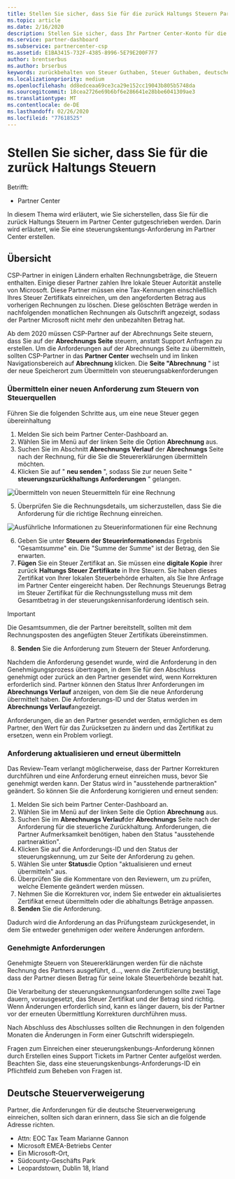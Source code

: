 ```yaml
---
title: Stellen Sie sicher, dass Sie für die zurück Haltungs Steuern Partner Center
ms.topic: article
ms.date: 2/16/2020
description: Stellen Sie sicher, dass Ihr Partner Center-Konto für die zurück Haltungs Steuern vorgesehen ist, indem Sie im Partner Center eine Anforderung zum Steuern der
ms.service: partner-dashboard
ms.subservice: partnercenter-csp
ms.assetid: E1BA3415-732F-4385-8996-5E79E200F7F7
author: brentserbus
ms.author: brserbus
keywords: zurückbehalten von Steuer Guthaben, Steuer Guthaben, deutschen Steuer Guthaben, Steuer Zertifikaten
ms.localizationpriority: medium
ms.openlocfilehash: dd8edceaa69ce3ca29e152cc19043b805b5748da
ms.sourcegitcommit: 18cea2726e69b6bf6e286641e28bbe6041309ae3
ms.translationtype: MT
ms.contentlocale: de-DE
ms.lasthandoff: 02/26/2020
ms.locfileid: "77618525"
---
```

# <a name="make-sure-you-are-credited-for-withholding-tax"></a>Stellen Sie sicher, dass Sie für die zurück Haltungs Steuern

Betrifft:

- Partner Center

In diesem Thema wird erläutert, wie Sie sicherstellen, dass Sie für die zurück Haltungs Steuern im Partner Center gutgeschrieben werden. Darin wird erläutert, wie Sie eine steuerungskentungs-Anforderung im Partner Center erstellen.

## <a name="overview"></a>Übersicht

CSP-Partner in einigen Ländern erhalten Rechnungsbeträge, die Steuern enthalten. Einige dieser Partner zahlen Ihre lokale Steuer Autorität anstelle von Microsoft. Diese Partner müssen eine Tax-Kennungen einschließlich Ihres Steuer Zertifikats einreichen, um den angeforderten Betrag aus vorherigen Rechnungen zu löschen. Diese gelöschten Beträge werden in nachfolgenden monatlichen Rechnungen als Gutschrift angezeigt, sodass der Partner Microsoft nicht mehr den unbezahlten Betrag hat.

Ab dem 2020 müssen CSP-Partner auf der Abrechnungs Seite steuern, dass Sie auf der **Abrechnungs Seite** steuern, anstatt Support Anfragen zu erstellen. Um die Anforderungen auf der Abrechnungs Seite zu übermitteln, sollten CSP-Partner in das **Partner Center** wechseln und im linken Navigationsbereich auf **Abrechnung** klicken. Die **Seite "Abrechnung** " ist der neue Speicherort zum Übermitteln von steuerungsabkenforderungen 

### <a name="submit-a-new-tax-withholding-request"></a>Übermitteln einer neuen Anforderung zum Steuern von Steuerquellen

Führen Sie die folgenden Schritte aus, um eine neue Steuer gegen übereinhaltung

1. Melden Sie sich beim Partner Center-Dashboard an.
2. Wählen Sie im Menü auf der linken Seite die Option **Abrechnung** aus.
3. Suchen Sie im Abschnitt **Abrechnungs Verlauf** der **Abrechnungs** Seite nach der Rechnung, für die Sie die Steuererklärungen übermitteln möchten.
4. Klicken Sie auf " **neu senden** ", sodass Sie zur neuen Seite " **steuerungszurückhaltungs Anforderungen** " gelangen.

![Übermitteln von neuen Steuermitteln für eine Rechnung](images/wht1.png)

5. Überprüfen Sie die Rechnungsdetails, um sicherzustellen, dass Sie die Anforderung für die richtige Rechnung einreichen.

![Ausführliche Informationen zu Steuerinformationen für eine Rechnung](images/wht2.png)

6. Geben Sie unter **Steuern der Steuerinformationen**das Ergebnis "Gesamtsumme" ein. Die "Summe der Summe" ist der Betrag, den Sie erwarten.
7. **Fügen** Sie ein Steuer Zertifikat an. Sie müssen eine **digitale Kopie** ihrer zurück **Haltungs Steuer Zertifikate** in Ihre Steuern. Sie haben dieses Zertifikat von Ihrer lokalen Steuerbehörde erhalten, als Sie Ihre Anfrage im Partner Center eingereicht haben. Der Rechnungs Steuerungs Betrag im Steuer Zertifikat für die Rechnungsstellung muss mit dem Gesamtbetrag in der steuerungskennisanforderung identisch sein. 

> [!IMPORTANT]
> Die Gesamtsummen, die der Partner bereitstellt, sollten mit dem Rechnungsposten des angefügten Steuer Zertifikats übereinstimmen.

8. **Senden** Sie die Anforderung zum Steuern der Steuer Anforderung.

Nachdem die Anforderung gesendet wurde, wird die Anforderung in den Genehmigungsprozess übertragen, in dem Sie für den Abschluss genehmigt oder zurück an den Partner gesendet wird, wenn Korrekturen erforderlich sind. Partner können den Status Ihrer Anforderungen im **Abrechnungs Verlauf** anzeigen, von dem Sie die neue Anforderung übermittelt haben. Die Anforderungs-ID und der Status werden im **Abrechnungs Verlauf**angezeigt.

Anforderungen, die an den Partner gesendet werden, ermöglichen es dem Partner, den Wert für das Zurücksetzen zu ändern und das Zertifikat zu ersetzen, wenn ein Problem vorliegt. 

### <a name="update-request-and-resubmit"></a>Anforderung aktualisieren und erneut übermitteln

Das Review-Team verlangt möglicherweise, dass der Partner Korrekturen durchführen und eine Anforderung erneut einreichen muss, bevor Sie genehmigt werden kann. Der Status wird in "ausstehende partneraktion" geändert. So können Sie die Anforderung korrigieren und erneut senden:
 
1. Melden Sie sich beim Partner Center-Dashboard an.
2. Wählen Sie im Menü auf der linken Seite die Option **Abrechnung** aus.
3. Suchen Sie im **Abrechnungs Verlauf**der **Abrechnungs** Seite nach der Anforderung für die steuerliche Zurückhaltung. Anforderungen, die Partner Aufmerksamkeit benötigen, haben den Status "ausstehende partneraktion".
4. Klicken Sie auf die Anforderungs-ID und den Status der steuerungskennung, um zur Seite der Anforderung zu gehen.
5. Wählen Sie unter **Status**die Option "aktualisieren und erneut übermitteln" aus.
6. Überprüfen Sie die Kommentare von den Reviewern, um zu prüfen, welche Elemente geändert werden müssen.
7. Nehmen Sie die Korrekturen vor, indem Sie entweder ein aktualisiertes Zertifikat erneut übermitteln oder die abhaltungs Beträge anpassen.
8. **Senden** Sie die Anforderung. 

Dadurch wird die Anforderung an das Prüfungsteam zurückgesendet, in dem Sie entweder genehmigen oder weitere Änderungen anfordern.
 
### <a name="approved-requests"></a>Genehmigte Anforderungen

Genehmigte Steuern von Steuererklärungen werden für die nächste Rechnung des Partners ausgeführt, d..., wenn die Zertifizierung bestätigt, dass der Partner diesen Betrag für seine lokale Steuerbehörde bezahlt hat.

Die Verarbeitung der steuerungskennungsanforderungen sollte zwei Tage dauern, vorausgesetzt, das Steuer Zertifikat und der Betrag sind richtig. Wenn Änderungen erforderlich sind, kann es länger dauern, bis der Partner vor der erneuten Übermittlung Korrekturen durchführen muss.

Nach Abschluss des Abschlusses sollten die Rechnungen in den folgenden Monaten die Änderungen in Form einer Gutschrift widerspiegeln.
 
Fragen zum Einreichen einer steuerungskenbungs-Anforderung können durch Erstellen eines Support Tickets im Partner Center aufgelöst werden. Beachten Sie, dass eine steuerungskenbungs-Anforderungs-ID ein Pflichtfeld zum Beheben von Fragen ist.

## <a name="german-tax-withholding"></a>Deutsche Steuerverweigerung

Partner, die Anforderungen für die deutsche Steuerverweigerung einreichen, sollten sich daran erinnern, dass Sie sich an die folgende Adresse richten. 

- Attn: EOC Tax Team Marianne Gannon
- Microsoft EMEA-Betriebs Center
- Ein Microsoft-Ort,
- Südcounty-Geschäfts Park
- Leopardstown, Dublin 18, Irland

